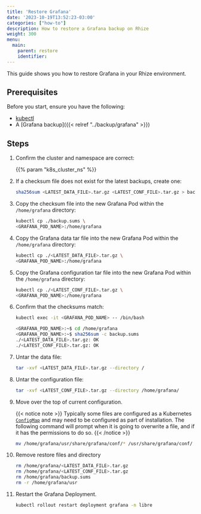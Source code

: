 ```yaml
---
title: 'Restore Grafana'
date: '2023-10-19T13:52:23-03:00'
categories: ["how-to"]
description: How to restore a Grafana backup on Rhize
weight: 300
menu:
  main:
    parent: restore
    identifier:
---
```


This guide shows you how to restore Grafana in your Rhize environment.

## Prerequisites

Before you start, ensure you have the following:

- [kubectl](https://kubernetes.io/docs/tasks/tools/)
- A [Grafana backup]({{< relref "../backup/grafana" >}})

## Steps

1. Confirm the cluster and namespace are correct:

    {{% param "k8s_cluster_ns" %}}

1. If a checksum file does not exist for the latest backups, create one:

    ```bash
    sha256sum <LATEST_DATA_FILE>.tar.gz <LATEST_CONF_FILE>.tar.gz > backup.sums
    ```
1. Copy the checksum file into the new Grafana Pod within the `/home/grafana` directory:

     ```bash
     kubectl cp ./backup.sums \
     <GRAFANA_POD_NAME>:/home/grafana
     ```

1. Copy the Grafana data tar file into the new Grafana Pod within the `/home/grafana` directory:

     ```bash
     kubectl cp ./<LATEST_DATA_FILE>.tar.gz \
     <GRAFANA_POD_NAME>:/home/grafana
     ```

1. Copy the Grafana configuration tar file into the new Grafana Pod within the `/home/grafana` directory:

     
     ```bash
     kubectl cp ./<LATEST_CONF_FILE>.tar.gz \
     <GRAFANA_POD_NAME>:/home/grafana
     ```

1. Confirm that the checksums match:

     ```bash
     kubectl exec -it <GRAFANA_POD_NAME> -- /bin/bash 

     <GRAFANA_POD_NAME>:~$ cd /home/grafana
     <GRAFANA_POD_NAME>:~$ sha256sum -c backup.sums
     ./<LATEST_DATA_FILE>.tar.gz: OK
     ./<LATEST_CONF_FILE>.tar.gz: OK

     ```

1. Untar the data file:

     ```bash
     tar -xvf <LATEST_DATA_FILE>.tar.gz --directory /
     ```

1. Untar the configuration file:

     ```bash
     tar -xvf <LATEST_CONF_FILE>.tar.gz --directory /home/grafana/
     ```

1. Move over the top of current configuration. 

     {{< notice note >}}
     Typically some files are configured as a Kubernetes [`ConfigMap`](https://kubernetes.io/docs/concepts/configuration/configmap/) and may need to be configured as part of installation. The following command will prompt when it is going to overwrite a file, and if it has the permissions to do so.
     {{< /notice >}}

     ```bash
     mv /home/grafana/usr/share/grafana/conf/* /usr/share/grafana/conf/
     ```

1. Remove restore files and directory

     ```bash
     rm /home/grafana/<LATEST_DATA_FILE>.tar.gz
     rm /home/grafana/<LATEST_CONF_FILE>.tar.gz
     rm /home/grafana/backup.sums
     rm -r /home/grafana/usr
     ```

1. Restart the Grafana Deployment.

     ```bash
     kubectl rollout restart deployment grafana -n libre
     ```
